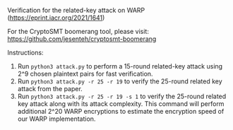 Verification for the related-key attack on WARP (https://eprint.iacr.org/2021/1641)

For the CryptoSMT boomerang tool, please visit: https://github.com/jesenteh/cryptosmt-boomerang

Instructions:
1. Run ```python3 attack.py``` to perform a 15-round related-key attack using 2^9 chosen plaintext pairs for fast verification.
2. Run ```python3 attack.py -r 25 -r 19``` to verify the 25-round related key attack from the paper.
3. Run ```python3 attack.py -r 25 -r 19 -s 1``` to verify the 25-round related key attack along with its attack complexity. This command will perform additional 2^20 WARP encryptions to estimate the encryption speed of our WARP implementation.

